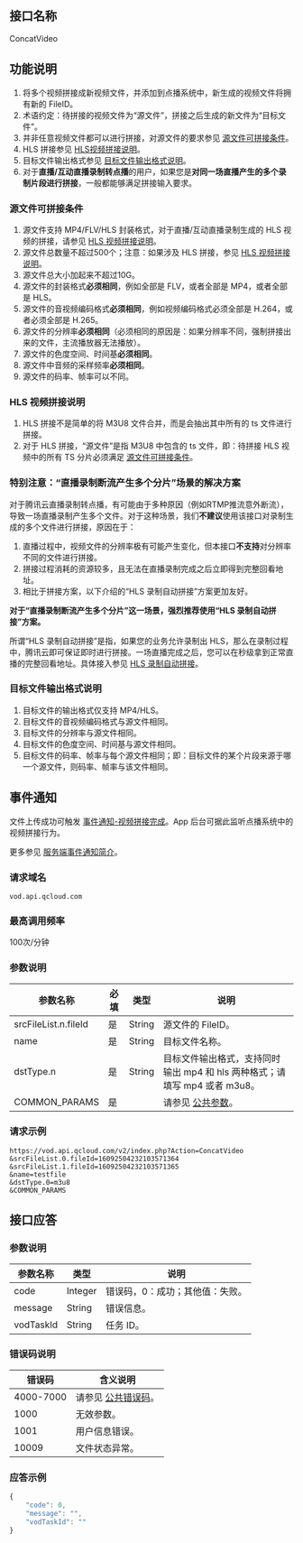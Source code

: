 ## 接口名称
ConcatVideo

## 功能说明
1. 将多个视频拼接成新视频文件，并添加到点播系统中，新生成的视频文件将拥有新的 FileID。
1. 术语约定：待拼接的视频文件为“源文件”，拼接之后生成的新文件为“目标文件”。
1. 并非任意视频文件都可以进行拼接，对源文件的要求参见 [源文件可拼接条件](#.E6.BA.90.E6.96.87.E4.BB.B6.E5.8F.AF.E6.8B.BC.E6.8E.A5.E6.9D.A1.E4.BB.B6)。
1. HLS 拼接参见 [HLS视频拼接说明](#hls.E8.A7.86.E9.A2.91.E6.8B.BC.E6.8E.A5.E8.AF.B4.E6.98.8E)。
1. 目标文件输出格式参见 [目标文件输出格式说明](#.E7.9B.AE.E6.A0.87.E6.96.87.E4.BB.B6.E8.BE.93.E5.87.BA.E6.A0.BC.E5.BC.8F.E8.AF.B4.E6.98.8E)。
1. 对于**直播/互动直播录制转点播**的用户，如果您是**对同一场直播产生的多个录制片段进行拼接**，一般都能够满足拼接输入要求。

### 源文件可拼接条件

1. 源文件支持 MP4/FLV/HLS 封装格式，对于直播/互动直播录制生成的 HLS 视频的拼接，请参见 [HLS 视频拼接说明](#hls.E8.A7.86.E9.A2.91.E6.8B.BC.E6.8E.A5.E8.AF.B4.E6.98.8E)。
1. 源文件总数量不超过500个；注意：如果涉及 HLS 拼接，参见 [HLS 视频拼接说明](#hls.E8.A7.86.E9.A2.91.E6.8B.BC.E6.8E.A5.E8.AF.B4.E6.98.8E)。
1. 源文件总大小加起来不超过10G。
1. 源文件的封装格式**必须相同**，例如全部是 FLV，或者全部是 MP4，或者全部是 HLS。
1. 源文件的音视频编码格式**必须相同**，例如视频编码格式必须全部是 H.264，或者必须全部是 H.265。
1. 源文件的分辨率**必须相同**（必须相同的原因是：如果分辨率不同，强制拼接出来的文件，主流播放器无法播放）。
1. 源文件的色度空间、时间基**必须相同**。
1. 源文件中音频的采样频率**必须相同**。
1. 源文件的码率、帧率可以不同。

### HLS 视频拼接说明

1. HLS 拼接不是简单的将 M3U8 文件合并，而是会抽出其中所有的 ts 文件进行拼接。
1. 对于 HLS 拼接，“源文件”是指 M3U8 中包含的 ts 文件，即：待拼接 HLS 视频中的所有 TS 分片必须满足 [源文件可拼接条件](#.E6.BA.90.E6.96.87.E4.BB.B6.E5.8F.AF.E6.8B.BC.E6.8E.A5.E6.9D.A1.E4.BB.B6)。

### 特别注意：“直播录制断流产生多个分片”场景的解决方案
对于腾讯云直播录制转点播，有可能由于多种原因（例如RTMP推流意外断流），导致一场直播录制产生多个文件。对于这种场景，我们**不建议**使用该接口对录制生成的多个文件进行拼接，原因在于：
1. 直播过程中，视频文件的分辨率极有可能产生变化，但本接口**不支持**对分辨率不同的文件进行拼接。
1. 拼接过程消耗的资源较多，且无法在直播录制完成之后立即得到完整回看地址。
1. 相比于拼接方案，以下介绍的“HLS 录制自动拼接”方案更加友好。

**对于“直播录制断流产生多个分片”这一场景，强烈推荐使用“HLS 录制自动拼接”方案。**

所谓“HLS 录制自动拼接”是指，如果您的业务允许录制出 HLS，那么在录制过程中，腾讯云即可保证即时进行拼接。一场直播完成之后，您可以在秒级拿到正常直播的完整回看地址。具体接入参见 [HLS 录制自动拼接](https://cloud.tencent.com/document/product/267/32739#.E8.87.AA.E5.8A.A8.E6.8B.BC.E6.8E.A5.E5.BD.95.E5.88.B6.EF.BC.88.E5.A4.9A.E6.AC.A1.E6.8E.A8.E6.B5.81.E7.BB.AD.E6.B5.81.E5.BD.95.E5.88.B6.EF.BC.89)。

### 目标文件输出格式说明

1. 目标文件的输出格式仅支持 MP4/HLS。
1. 目标文件的音视频编码格式与源文件相同。
1. 目标文件的分辨率与源文件相同。
1. 目标文件的色度空间、时间基与源文件相同。
1. 目标文件的码率、帧率与每个源文件相同；即：目标文件的某个片段来源于哪一个源文件，则码率、帧率与该文件相同。

## 事件通知
文件上传成功可触发 [事件通知-视频拼接完成](/document/product/266/7834)。App 后台可据此监听点播系统中的视频拼接行为。

更多参见 [服务端事件通知简介](/document/product/266/7829)。

### 请求域名
`vod.api.qcloud.com`

### 最高调用频率
100次/分钟

### 参数说明
| 参数名称 | 必填 | 类型 | 说明 |
|---------------|----------|---------|---------|
| srcFileList.n.fileId | 是 | String | 源文件的 FileID。 |
| name          | 是 | String    | 目标文件名称。 |
| dstType.n      | 是 | String    | 目标文件输出格式，支持同时输出 mp4 和 hls 两种格式；请填写 mp4 或者 m3u8。 |
| COMMON_PARAMS | 是 |  | 请参见 [公共参数](/document/api/213/6976)。 |

### 请求示例
```
https://vod.api.qcloud.com/v2/index.php?Action=ConcatVideo
&srcFileList.0.fileId=16092504232103571364
&srcFileList.1.fileId=16092504232103571365
&name=testfile
&dstType.0=m3u8
&COMMON_PARAMS
```

## 接口应答

### 参数说明
| 参数名称 | 类型 | 说明 |
|---------|---------|---------|
| code | Integer | 错误码，0：成功；其他值：失败。 |
| message | String | 错误信息。 |
| vodTaskId | String | 任务 ID。|

### 错误码说明
| 错误码 | 含义说明|
|---------|---------|
| 4000-7000 | 请参见 [公共错误码](/document/product/266/7783)。  |
| 1000 | 无效参数。  |
| 1001 | 用户信息错误。  |
| 10009 | 文件状态异常。  |

### 应答示例

```javascript
{
    "code": 0,
    "message": "",
    "vodTaskId": ""
}
```
